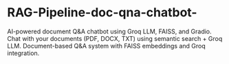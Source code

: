 # RAG-Pipeline-doc-qna-chatbot-
AI-powered document Q&amp;A chatbot using Groq LLM, FAISS, and Gradio.  Chat with your documents (PDF, DOCX, TXT) using semantic search + Groq LLM.  Document-based Q&amp;A system with FAISS embeddings and Groq integration.
